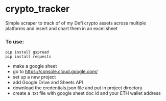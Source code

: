 # crypto_tracker
Simple scraper to track of of my Defi crypto assets across multiple platforms and insert and chart them in an excel sheet

### To use:
```
pip install gspread
pip install requests
```
* make a google sheet
* go to https://console.cloud.google.com/
* set up a new project
* add Google Drive and Sheets API
* download the credentials.json file and put in project directory
* create a .txt file with google sheet doc id and your ETH wallet address
